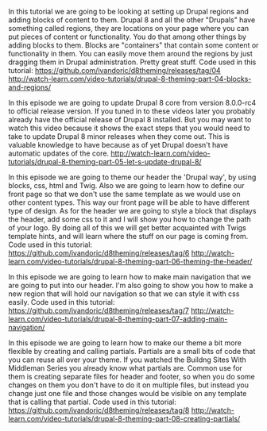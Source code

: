 <!--
{
"name" : "layout-regions",
"version" : "0.1",
"title" : "Layout and regions",
"description" : "Drupal 8 Theming, Part 3",
"homepage" : "https://www.youtube.com/playlist?list=PLUBR53Dw-Ef818EUxzNoWKcQ7PYUXpFFA",
"freshnessDate" : 2015-12-10,
"license" : "Standard YouTube License"
}
-->

<!-- @section, "title" : "Part 04 - Blocks and Regions" -->

In this tutorial we are going to be looking at setting up Drupal regions and adding blocks of content to them.
Drupal 8 and all the other "Drupals" have something called regions, they are locations on your page where you can put pieces of content or functionality. You do that among other things by adding blocks to them.
Blocks are "containers" that contain some content or functionality in them. You can easily move them around the regions by just dragging them in Drupal administration. Pretty great stuff.
Code used in this tutorial:
https://github.com/ivandoric/d8theming/releases/tag/04
http://watch-learn.com/video-tutorials/drupal-8-theming-part-04-blocks-and-regions/
		
<!-- @asset, "contentType": "outlearn/video", "provider": "youtube", "url": "https://www.youtube.com/embed/DqTDiLzr4Iw" -->
		
<!-- @section, "title" : "Part 05 - Let's Update Drupal 8" -->

In this episode we are going to update Drupal 8 core from version 8.0.0-rc4 to official release version.
If you tuned in to these videos later you probably already have the official release of Drupal 8 installed. But you may want to watch this video because it shows the exact steps that you would need to take to update Drupal 8 minor releases when they come out.
This is valuable knowledge to have because as of yet Drupal doesn't have automatic updates of the core.
http://watch-learn.com/video-tutorials/drupal-8-theming-part-05-let-s-update-drupal-8/
		
<!-- @asset, "contentType": "outlearn/video", "provider": "youtube", "url": "https://www.youtube.com/embed/MlLq05X5xKw" -->

<!-- @section, "title" : "Part 06 - Theming the Header" -->

In this episode we are going to theme our header the 'Drupal way', by using blocks, css, html and Twig.
Also we are going to learn how to define our front page so that we don't use the same template as we would use on other content types. This way our front page will be able to have different type of design.
As for the header we are going to style a block that displays the header, add some css to it and I will show you how to change the path of your logo.
By doing all of this we will get better acquainted with Twigs template hints, and will learn where the stuff on our page is coming from.
Code used in this tutorial:
https://github.com/ivandoric/d8theming/releases/tag/6
http://watch-learn.com/video-tutorials/drupal-8-theming-part-06-theming-the-header/
		
<!-- @asset, "contentType": "outlearn/video", "provider": "youtube", "url": "https://www.youtube.com/embed/jLlXR-ONyy8" -->

<!-- @section, "title" : "Part 07 - Adding Main Navigation" -->

In this episode we are going to learn how to make main navigation that we are going to put into our header.
I'm also going to show you how to make a new region that will hold our navigation so that we can style it with css easily.
Code used in this tutorial:
https://github.com/ivandoric/d8theming/releases/tag/7
http://watch-learn.com/video-tutorials/drupal-8-theming-part-07-adding-main-navigation/
		
<!-- @asset, "contentType": "outlearn/video", "provider": "youtube", "url": "https://www.youtube.com/embed/KSsFt9rSNdU" -->

<!-- @section, "title" : "Part 08 - Creating Partials" -->

In this episode we are going to learn how to make our theme a bit more flexible by creating and calling partials.
Partials are a small bits of code that you can reuse all over your theme. If you watched the Buildng Sites With Middleman Series you already know what partials are.
Common use for them is creating separate files for header and footer, so when you do some changes on them you don't have to do it on multiple files, but instead you change just one file and those changes would be visible on any template that is calling that partial.
Code used in this tutorial:
https://github.com/ivandoric/d8theming/releases/tag/8
http://watch-learn.com/video-tutorials/drupal-8-theming-part-08-creating-partials/
		
<!-- @asset, "contentType": "outlearn/video", "provider": "youtube", "url": "https://www.youtube.com/embed/RJrGumCYB_Y" -->
